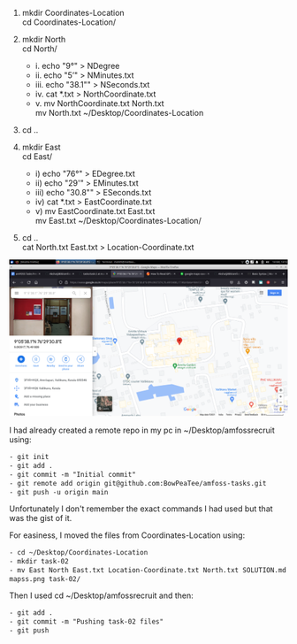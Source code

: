 1. mkdir Coordinates-Location  
   cd Coordinates-Location/

2. mkdir North  
   cd North/  
	- i. echo "9°" > NDegree  
	- ii. echo "5’" > NMinutes.txt  
	- iii. echo "38.1\"" > NSeconds.txt  
	- iv. cat *.txt > NorthCoordinate.txt  
	- v. mv NorthCoordinate.txt North.txt  
	mv North.txt  ~/Desktop/Coordinates-Location
	   
3. cd ..

4. mkdir East  
   cd East/  
	- i) echo "76°" > EDegree.txt  
	- ii) echo "29'" > EMinutes.txt  
	- iii) echo "30.8\"" > ESeconds.txt  
	- iv) cat *.txt > EastCoordinate.txt  
	- v) mv EastCoordinate.txt East.txt  
	   mv East.txt ~/Desktop/Coordinates-Location/

5. cd ..  
   cat North.txt East.txt > Location-Coordinate.txt
  
![map ss](/task-02/mapss.png)

I had already created a remote repo in my pc in ~/Desktop/amfossrecruit using:

	- git init
	- git add .
	- git commit -m "Initial commit"
	- git remote add origin git@github.com:BowPeaTee/amfoss-tasks.git
	- git push -u origin main
	
Unfortunately I don't remember the exact commands I had used but that was the gist of it.

For easiness, I moved the files from Coordinates-Location using:

	- cd ~/Desktop/Coordinates-Location 
	- mkdir task-02
	- mv East North East.txt Location-Coordinate.txt North.txt SOLUTION.md mapss.png task-02/
	
Then I used cd ~/Desktop/amfossrecruit and then:

	- git add .
	- git commit -m "Pushing task-02 files" 
	- git push
